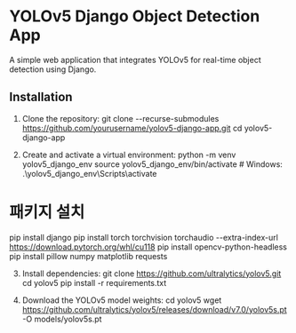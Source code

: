 # YOLOv5 Django Object Detection App

A simple web application that integrates YOLOv5 for real-time object detection using Django.

## Installation

1. Clone the repository:
git clone --recurse-submodules https://github.com/yourusername/yolov5-django-app.git
cd yolov5-django-app

2. Create and activate a virtual environment:
python -m venv yolov5_django_env
source yolov5_django_env/bin/activate  # Windows: .\yolov5_django_env\Scripts\activate
# 패키지 설치
pip install django
pip install torch torchvision torchaudio --extra-index-url https://download.pytorch.org/whl/cu118
pip install opencv-python-headless
pip install pillow numpy matplotlib requests

3. Install dependencies:
git clone https://github.com/ultralytics/yolov5.git
cd yolov5
pip install -r requirements.txt

4. Download the YOLOv5 model weights:
cd yolov5
wget https://github.com/ultralytics/yolov5/releases/download/v7.0/yolov5s.pt -O models/yolov5s.pt

